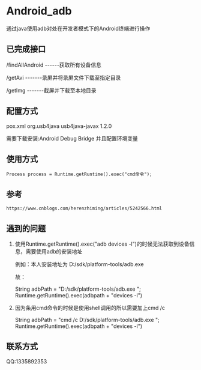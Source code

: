 # Android_adb #

通过java使用adb对处在开发者模式下的Android终端进行操作
## 已完成接口 ##


/findAllAndroid   ------获取所有设备信息

/getAvi    -------录屏并将录屏文件下载至指定目录

/getImg  -------截屏并下载至本地目录

## 配置方式 ##
pox.xml
 	<dependency>
       <groupId>org.usb4java</groupId>
       <artifactId>usb4java-javax</artifactId>
       <version>1.2.0</version>
  	</dependency>
  	
需要下载安装:Android Debug Bridge 并且配置环境变量

## 使用方式 ##
	Process process = Runtime.getRuntime().exec("cmd命令");

## 参考 ##
	https://www.cnblogs.com/herenzhiming/articles/5242566.html
	
## 遇到的问题 ##
1. 使用Runtime.getRuntime().exec("adb devices -l")的时候无法获取到设备信息，需要使用adb的安装地址

    例如：本人安装地址为 D:/sdk/platform-tools/adb.exe
    
    故：
    
    
    String adbPath = "D:/sdk/platform-tools/adb.exe ";
    Runtime.getRuntime().exec(adbpath + "devices -l")
    
2. 因为条用cmd命令的时候是使用shell调用的所以需要加上cmd /c


    String adbPath = "cmd /c D:/sdk/platform-tools/adb.exe ";
    Runtime.getRuntime().exec(adbpath + "devices -l")
    
## 联系方式 ##
QQ:1335892353